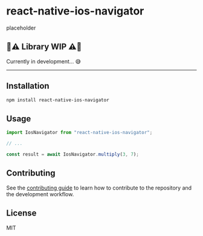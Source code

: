 # react-native-ios-navigator
placeholder

## 🚧⚠️ **Library WIP** ⚠️🚧
Currently in development... 😅

---

## Installation

```sh
npm install react-native-ios-navigator
```

## Usage

```js
import IosNavigator from "react-native-ios-navigator";

// ...

const result = await IosNavigator.multiply(3, 7);
```

## Contributing

See the [contributing guide](CONTRIBUTING.md) to learn how to contribute to the repository and the development workflow.

## License

MIT
